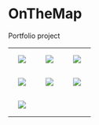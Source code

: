 # OnTheMap
Portfolio project

<table>
  <tr>
    <td>
     <img src="https://lh4.googleusercontent.com/r4KpzIj9sxu76BrnnH9A02u_58BjKPguqSHcrFCUYpU8nzXoSjbMZsvOFKlM9EG5J96PMrCL-eyirBc=w2878-h1626" style="margin: 12"/>
    </td>
    <td>
    <img src="https://lh3.googleusercontent.com/sLSGLlkQWWwR3jUVOC0lKfiHEeGPzDeLkhtWSb6EXHC0drtj2yMrcFXO6HLqkjGSkDT7cSUw_oImLoA=w2878-h1626" style="margin: 12"/>
    </td>
    <td>
    <img src="https://lh6.googleusercontent.com/tTMINTKmG00e6lR6vHISNG5-793F6Hil46knuiuXkCGp11R4q9yEAFMsrYA621f5c8GqHHE7Ixc0nDU=w2878-h1626" style="margin: 12"/>
    </td>
  </tr>
   <tr>
    <td>
  <img src="https://lh6.googleusercontent.com/Bunq1tBMJjR5fyawC23pBRtYGk1CHeOD-xDmKi4UyPPmiNdmJn6MiF-TLK3UW2ACgeHe3hoO95TD0xo=w2878-h1626" style="margin: 12"/>
    </td>
    <td>
  <img src="https://lh6.googleusercontent.com/NmwhnJMO5Md1PhVUl7js7L2pAjdy0Cewwxid8BFzFIIcNWoEtEvEQhF7IuGC5oldcmt9VvQRo-EDh78=w2878-h1626" style="margin: 12"/>
    </td>
    <td>
  <img src="https://lh4.googleusercontent.com/sNfKWeeRdQcsbe8DqU7d4-goLrGv8lk1WSajDmUcUHJqB6Qxy5u-ZeEm3LNyoj7kcc4TyhXRPy3Ah2Q=w2878-h1626" style="margin: 12"/>
    </td>
  </tr>
  <tr>
    <td>
      <img src="https://lh3.googleusercontent.com/JyfP7nZrfKqzd20Icn87RmC0gcnfMWtobb0nv8c81HIAMioJZXSrrDrfY0vn9-NByqGrxEs_BnJ39pM=w2878-h1626"style="margin: 12"/>
    </td>
  </tr>
</table>
